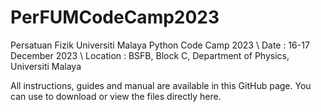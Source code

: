 # PerFUMCodeCamp2023
Persatuan Fizik Universiti Malaya Python Code Camp 2023 \\
Date : 16-17 December 2023 \\
Location : BSFB, Block C, Department of Physics, Universiti Malaya

All instructions, guides and manual are available in this GitHub page. You can use to download or view the files directly here. 

